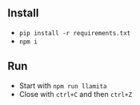 ## Install

- `pip install -r requirements.txt`
- `npm i`

## Run

- Start with `npm run llamita`
- Close with `ctrl+C` and then `ctrl+Z`
